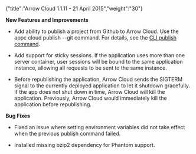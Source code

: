 {"title":"Arrow Cloud 1.1.11 - 21 April 2015","weight":"30"}

**New Features and Improvements**

* Add ability to publish a project from Github to Arrow Cloud. Use the appc cloud publish --git <options> command. For details, see the [CLI publish command](/docs/appc/AMPLIFY_Runtime_Services/AMPLIFY_Runtime_Services_Guide/AMPLIFY_Runtime_Services_Command-Line_Interface_Reference/).

* Add support for sticky sessions. If the application uses more than one server container, user sessions will be bound to the same application instance, allowing all requests to be sent to the same instance.

* Before republishing the application, Arrow Cloud sends the SIGTERM signal to the currently deployed application to let it shutdown gracefully. If the app does not shut down in time, Arrow Cloud will kill the application. Previously, Arrow Cloud would immediately kill the application before republishing.


**Bug Fixes**

* Fixed an issue where setting environment variables did not take effect when the previous publish command failed.

* Installed missing bzip2 dependency for Phantom support.
